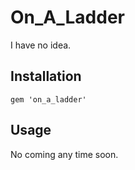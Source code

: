
# On_A_Ladder

I have no idea.

## Installation

    gem 'on_a_ladder'

## Usage

No coming any time soon.
